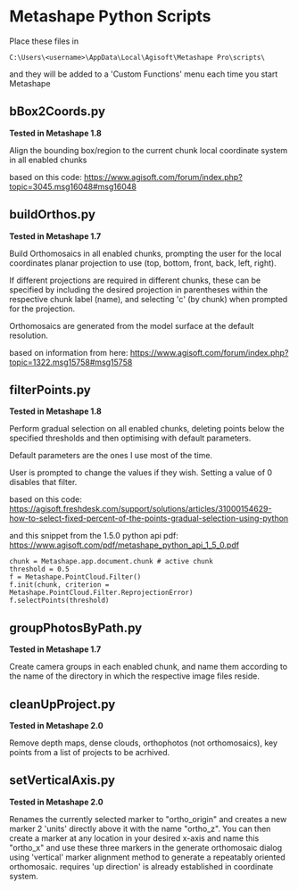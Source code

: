 # Metashape Python Scripts

Place these files in

    C:\Users\<username>\AppData\Local\Agisoft\Metashape Pro\scripts\
    
and they will be added to a 'Custom Functions' menu each time you start Metashape

## bBox2Coords.py

**Tested  in Metashape 1.8**

Align the bounding box/region to the current chunk local coordinate system in all enabled chunks

based on this code: https://www.agisoft.com/forum/index.php?topic=3045.msg16048#msg16048


## buildOrthos.py

**Tested in Metashape 1.7**

Build Orthomosaics in all enabled chunks, prompting the user for the local coordinates planar projection to use (top, bottom, front, back, left, right).

If different projections are required in different chunks, these can be specified by including the desired projection in parentheses within the respective chunk label (name), and selecting 'c' (by chunk) when prompted for the projection.

Orthomosaics are generated from the model surface at the default resolution.

based on information from here: https://www.agisoft.com/forum/index.php?topic=1322.msg15758#msg15758


## filterPoints.py

**Tested in Metashape 1.8**

Perform gradual selection on all enabled chunks, deleting points below the specified thresholds and then optimising with default parameters.

Default parameters are the ones I use most of the time.

User is prompted to change the values if they wish. Setting a value of 0 disables that filter.

based on this code: https://agisoft.freshdesk.com/support/solutions/articles/31000154629-how-to-select-fixed-percent-of-the-points-gradual-selection-using-python

and this snippet from the 1.5.0 python api pdf: https://www.agisoft.com/pdf/metashape_python_api_1_5_0.pdf

    chunk = Metashape.app.document.chunk # active chunk
    threshold = 0.5
    f = Metashape.PointCloud.Filter()
    f.init(chunk, criterion = Metashape.PointCloud.Filter.ReprojectionError)
    f.selectPoints(threshold)


## groupPhotosByPath.py

**Tested in Metashape 1.7**

Create camera groups in each enabled chunk, and name them according to the name of the directory in which the respective image files reside.


## cleanUpProject.py

**Tested in Metashape 2.0**

Remove depth maps, dense clouds, orthophotos (not orthomosaics), key points from a list of projects to be acrhived.


## setVerticalAxis.py

**Tested in Metashape 2.0**

Renames the currently selected marker to "ortho_origin" and creates a new marker 2 'units' directly above it with the name "ortho_z". You can then create a marker at any location in your desired x-axis and name this "ortho_x" and use these three markers in the generate orthomosaic dialog using 'vertical' marker alignment method to generate a repeatably oriented orthomosaic. requires 'up direction' is already established in coordinate system.

